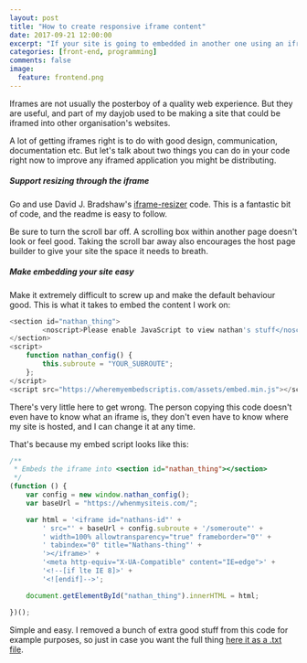 ```yaml
---
layout: post
title: "How to create responsive iframe content"
date: 2017-09-21 12:00:00
excerpt: "If your site is going to embedded in another one using an iframe, here's how to make that responsive and easy"
categories: [front-end, programming]
comments: false
image:
  feature: frontend.png
---
```


Iframes are not usually the posterboy of a quality web experience. But they are useful, and part of my dayjob used to be making a site that could be iframed into other organisation's websites.

A lot of getting iframes right is to do with good design, communication, documentation etc. But let's talk about two things you can do in your code right now to improve any iframed application you might be distributing.


##### Support resizing through the iframe

Go and use David J. Bradshaw's [iframe-resizer](https://github.com/davidjbradshaw/iframe-resizer) code. This is a fantastic bit of code, and the readme is easy to follow.

Be sure to turn the scroll bar off. A scrolling box within another page doesn't look or feel good. Taking the scroll bar away also encourages the host page builder to give your site the space it needs to breath.

##### Make embedding your site easy

Make it extremely difficult to screw up and make the default behaviour good. This is what it takes to embed the content I work on:

```javascript
<section id="nathan_thing">
        <noscript>Please enable JavaScript to view nathan's stuff</noscript>
</section>
<script>
    function nathan_config() {
        this.subroute = "YOUR_SUBROUTE";
    };
</script>
<script src="https://wheremyembedscriptis.com/assets/embed.min.js"></script>
```

There's very little here to get wrong. The person copying this code doesn't even have to know what an iframe is, they don't even have to know where my site is hosted, and I can change it at any time.

That's because my embed script looks like this:

```javascript
/**
 * Embeds the iframe into <section id="nathan_thing"></section>
 */
(function () {
    var config = new window.nathan_config();
    var baseUrl = "https://whenmysiteis.com/";

    var html = '<iframe id="nathans-id"' +
        ' src="' + baseUrl + config.subroute + '/someroute"' +
        ' width=100% allowtransparency="true" frameborder="0"' +
        ' tabindex="0" title="Nathans-thing"' +
        '></iframe>' +
        '<meta http-equiv="X-UA-Compatible" content="IE=edge">' +
        '<!--[if lte IE 8]>' +
        '<![endif]-->';

    document.getElementById("nathan_thing").innerHTML = html;

})();

```

Simple and easy. I removed a bunch of extra good stuff from this code for example purposes, so just in case you want the full thing <a href="{{ '/other/embedFullCode.txt' | prepend: site.baseurl }}">here it as a .txt file</a>.
